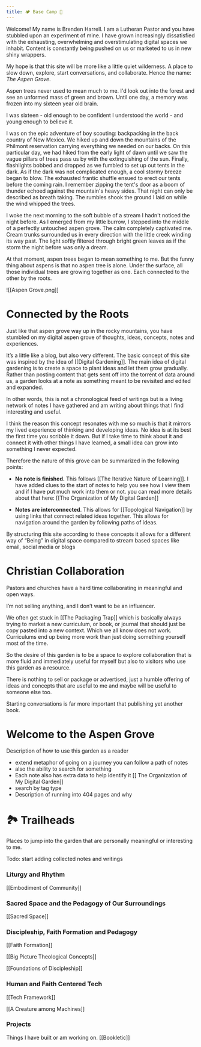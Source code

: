 ```yaml
---
title: 🏕️ Base Camp 🌲
---
```


Welcome! My name is Brenden Harrell. I am a Lutheran Pastor and you have stubbled upon an experiment of mine. I have grown increasingly dissatisfied with the exhausting, overwhelming and overstimulating digital spaces we inhabit. Content is constantly being pushed on us or marketed to us in new shiny wrappers. 

My hope is that this site will be more like a little quiet wilderness. A place to slow down, explore, start conversations, and collaborate. Hence the name: *The Aspen Grove*.

Aspen trees never used to mean much to me. I'd look out into the forest and see an unformed mass of green and brown. Until one day, a memory was frozen into my sixteen year old brain. 

I was sixteen - old enough to be confident I understood the world - and young enough to believe it.  

I was on the epic adventure of boy scouting: backpacking in the back country of New Mexico. We hiked up and down the mountains of the Philmont reservation carrying everything we needed on our backs. On this particular day, we had hiked from the early light of dawn until we saw the vague pillars of trees pass us by with the extinguishing of the sun. Finally, flashlights bobbed and dropped as we fumbled to set up out tents in the dark. As if the dark was not complicated enough, a cool stormy breeze began to blow. The exhausted frantic shuffle ensued to erect our tents before the coming rain. I remember zipping the tent's door as a boom of thunder echoed against the mountain's heavy sides. That night can only be described as breath taking. The rumbles shook the ground I laid on while the wind whipped the trees. 

I woke the next morning to the soft bubble of a stream I hadn't noticed the night before. As I emerged from my little burrow, I stepped into the middle of a perfectly untouched aspen grove. The calm completely captivated me. Cream trunks surrounded us in every direction with the little creek winding its way past. The light softly filtered through bright green leaves as if the storm the night before was only a dream. 

At that moment, aspen trees began to mean something to me. But the funny thing about aspens is that no aspen tree is alone. Under the surface, all those individual trees are growing together as one. Each connected to the other by the roots. 

![[Aspen Grove.png]]
# Connected by the Roots

Just like that aspen grove way up in the rocky mountains, you have stumbled on my digital aspen grove of thoughts, ideas, concepts, notes and experiences. 

It’s a little like a blog, but also very different. The basic concept of this site was inspired by the idea of [[Digital Gardening]]. The main idea of digital gardening is to create a space to plant ideas and let them grow gradually.  Rather than posting content that gets sent off into the torrent of data around us, a garden looks at a note as something meant to be revisited and edited and expanded.  

In other words, this is not a chronological feed of writings but is a living network of notes I have gathered and am writing about things that I find interesting and useful. 

I think the reason this concept resonates with me so much is that it mirrors my lived experience of thinking and developing ideas. No idea is at its best the first time you scribble it down. But if I take time to think about it and connect it with other things I have learned, a small idea can grow into something I never expected.   

Therefore the nature of this grove can be summarized in the following points:

- **No note is finished.** This follows [[The Iterative Nature of Learning]]. I have added clues to the start of notes to help you see how I view them and if I have put much work into them or not. you can read more details about that here:  [[The Organization of My Digital Garden]]

- **Notes are interconnected**. This allows for [[Topological Navigation]] by using links that connect related ideas together. This allows for navigation around the garden by following paths of ideas.  

By structuring this site according to these concepts it allows for a different way of “Being” in digital space compared to stream based spaces like email, social media or blogs

# Christian Collaboration
Pastors and churches have a hard time collaborating in meaningful and open ways.

I’m not selling anything, and I don’t want to be an influencer. 

We often get stuck in [[The Packaging Trap]] which is basically always trying to market a new curriculum, or book, or journal that should just be copy pasted into a new context. Which we all know does not work. Curriculums end up being more work than just doing something yourself most of the time. 

So the desire of this garden is to be a space to explore collaboration that is more fluid and immediately useful for myself but also to visitors who use this garden as a resource. 

There is nothing to sell or package or advertised, just a humble offering of ideas and concepts that are useful to me and maybe will be useful to someone else too.

Starting conversations is far more important that publishing yet another book. 

# Welcome to the Aspen Grove

Description of how to use this garden as a reader 
- extend metaphor of going on a journey you can follow a path of notes
- also the ability to search for something
- Each note also has extra data to help identify it [[ The Organization of My Digital Garden]]
- search by tag type 
- Description of running into 404 pages and why 
# 🏞 Trailheads

Places to jump into the garden that are personally meaningful or interesting to me. 

Todo: start adding collected notes and writings
### Liturgy and Rhythm
[[Embodiment of Community]]
### Sacred Space and the Pedagogy of Our Surroundings
[[Sacred Space]]
### Discipleship, Faith Formation and Pedagogy
[[Faith Formation]]

[[Big Picture Theological Concepts]]

[[Foundations of Discipleship]]
### Human and Faith Centered Tech
[[Tech Framework]]

[[A Creature among Machines]]
### Projects
Things I have built or am working on. 
[[Bookletic]]